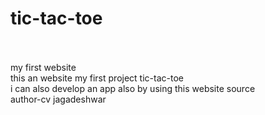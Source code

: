 # tic-tac-toe
<br>
<br> 
my first website
<br>
this an website my first project tic-tac-toe
<br>
 i can also develop an app also by using this website source 
 <br>
 author-cv jagadeshwar
